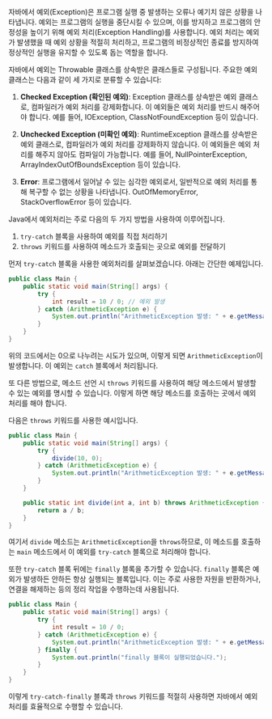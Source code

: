 자바에서 예외(Exception)은 프로그램 실행 중 발생하는 오류나 예기치 않은 상황을 나타냅니다. 예외는 프로그램의 실행을 중단시킬 수 있으며, 이를 방지하고 프로그램의 안정성을 높이기 위해 예외 처리(Exception Handling)를 사용합니다. 예외 처리는 예외가 발생했을 때 예외 상황을 적절히 처리하고, 프로그램의 비정상적인 종료를 방지하여 정상적인 실행을 유지할 수 있도록 돕는 역할을 합니다.

자바에서 예외는 Throwable 클래스를 상속받은 클래스들로 구성됩니다. 주요한 예외 클래스는 다음과 같이 세 가지로 분류할 수 있습니다:

1. **Checked Exception (확인된 예외)**: Exception 클래스를 상속받은 예외 클래스로, 컴파일러가 예외 처리를 강제화합니다. 이 예외들은 예외 처리를 반드시 해주어야 합니다. 예를 들어, IOException, ClassNotFoundException 등이 있습니다.

2. **Unchecked Exception (미확인 예외)**: RuntimeException 클래스를 상속받은 예외 클래스로, 컴파일러가 예외 처리를 강제화하지 않습니다. 이 예외들은 예외 처리를 해주지 않아도 컴파일이 가능합니다. 예를 들어, NullPointerException, ArrayIndexOutOfBoundsException 등이 있습니다.

3. **Error**: 프로그램에서 일어날 수 있는 심각한 예외로서, 일반적으로 예외 처리를 통해 복구할 수 없는 상황을 나타냅니다. OutOfMemoryError, StackOverflowError 등이 있습니다.

Java에서 예외처리는 주로 다음의 두 가지 방법을 사용하여 이루어집니다.

1. `try-catch` 블록을 사용하여 예외를 직접 처리하기
2. `throws` 키워드를 사용하여 메소드가 호출되는 곳으로 예외를 전달하기

먼저 `try-catch` 블록을 사용한 예외처리를 살펴보겠습니다. 아래는 간단한 예제입니다.

```java
public class Main {
    public static void main(String[] args) {
        try {
            int result = 10 / 0; // 예외 발생
        } catch (ArithmeticException e) {
            System.out.println("ArithmeticException 발생: " + e.getMessage());
        }
    }
}
```

위의 코드에서는 0으로 나누려는 시도가 있으며, 이렇게 되면 `ArithmeticException`이 발생합니다. 이 예외는 `catch` 블록에서 처리됩니다.

또 다른 방법으로, 메소드 선언 시 `throws` 키워드를 사용하여 해당 메소드에서 발생할 수 있는 예외를 명시할 수 있습니다. 이렇게 하면 해당 메소드를 호출하는 곳에서 예외 처리를 해야 합니다.

다음은 `throws` 키워드를 사용한 예시입니다.

```java
public class Main {
    public static void main(String[] args) {
        try {
            divide(10, 0);
        } catch (ArithmeticException e) {
            System.out.println("ArithmeticException 발생: " + e.getMessage());
        }
    }

    public static int divide(int a, int b) throws ArithmeticException {
        return a / b;
    }
}
```

여기서 `divide` 메소드는 `ArithmeticException`을 `throws`하므로, 이 메소드를 호출하는 `main` 메소드에서 이 예외를 `try-catch` 블록으로 처리해야 합니다.

또한 `try-catch` 블록 뒤에는 `finally` 블록을 추가할 수 있습니다. `finally` 블록은 예외가 발생하든 안하든 항상 실행되는 블록입니다. 이는 주로 사용한 자원을 반환하거나, 연결을 해제하는 등의 정리 작업을 수행하는데 사용됩니다.

```java
public class Main {
    public static void main(String[] args) {
        try {
            int result = 10 / 0;
        } catch (ArithmeticException e) {
            System.out.println("ArithmeticException 발생: " + e.getMessage());
        } finally {
            System.out.println("finally 블록이 실행되었습니다.");
        }
    }
}
```

이렇게 `try-catch-finally` 블록과 `throws` 키워드를 적절히 사용하면 자바에서 예외 처리를 효율적으로 수행할 수 있습니다.